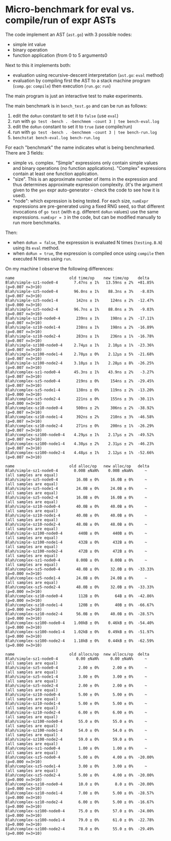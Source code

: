 # Micro-benchmark for eval vs. compile/run of expr ASTs

The code implement an AST (`ast.go`) with 3 possible nodes:

- simple int value
- binary operation
- function application (from 0 to 5 arguments0

Next to this it implements both:

- evaluation using recursive-descent interpretation (`ast.go`: `eval` method)
- evaluation by compiling first the AST to a stack machine program (`comp.go`: `compile`) then execution (`run.go`: `run`)

The main program is just an interactive test to make experiments.

The main benchmark is in `bench_test.go` and can be run as follows:

1. edit the `doRun` constant to set it to `false` (use `eval`)
2. run with `go test -bench . -benchmem -count 3 | tee bench-eval.log`
3. edit the `doRun` constant to set it to `true` (use compile/run)
4. run with `go test -bench . -benchmem -count 3 | tee bench-run.log`
5. `benchstat bench-eval.log bench-run.log`

For each "benchmark" the name indicates what is being benchmarked. There are 3 fields:

- simple vs. complex. "Simple" expressions only contain simple values
  and binary operations (no function applications). "Complex"
  expressions contain at least one function application.
- "size". This is an approximate number of items in the expression and
  thus determines approximate expression complexity. (it's the argument given
  to the `gen` expr auto-generator - check the code to see how it is
  used).
- "node": which expression is being tested. For each size, `numExpr`
  expressions are pre-generated using a fixed RNG seed, so that
  different invocations of `go test` (with e.g. different `doRun`
  values) use the same expressions. `numExpr = 3` in the code, but can
  be modified manually to run more benchmarks.

Then:

- when `doRun = false`, the expression is evaluated N times
  (`testing.B.N`) using its `eval` method.
- when `doRun = true`, the expression is compiled once using `compile`
  then executed N times using `run`.

On my machine I observe the following differences:

```
name                        old time/op    new time/op    delta
Blah/simple-sz1-node0-4       7.47ns ± 1%   13.59ns ± 2%  +81.85%         (p=0.007 n=3+10)
Blah/simple-sz5-node0-4       96.0ns ± 1%    88.3ns ± 3%   -8.03%         (p=0.007 n=3+10)
Blah/simple-sz5-node1-4        142ns ± 1%     124ns ± 2%  -12.47%         (p=0.000 n=3+10)
Blah/simple-sz5-node2-4       96.7ns ± 1%    88.0ns ± 3%   -9.03%         (p=0.007 n=3+10)
Blah/simple-sz10-node0-4       239ns ± 1%     198ns ± 2%  -17.11%         (p=0.007 n=3+10)
Blah/simple-sz10-node1-4       238ns ± 1%     198ns ± 2%  -16.89%         (p=0.007 n=3+10)
Blah/simple-sz10-node2-4       283ns ± 1%     236ns ± 1%  -16.78%         (p=0.007 n=3+10)
Blah/simple-sz100-node0-4     2.74µs ± 1%    2.10µs ± 1%  -23.36%         (p=0.007 n=3+10)
Blah/simple-sz100-node1-4     2.70µs ± 0%    2.12µs ± 5%  -21.68%         (p=0.007 n=3+10)
Blah/simple-sz100-node2-4     3.10µs ± 1%    2.28µs ± 8%  -26.25%         (p=0.007 n=3+10)
Blah/complex-sz1-node0-4      45.3ns ± 1%    43.9ns ± 2%   -3.27%         (p=0.007 n=3+10)
Blah/complex-sz5-node0-4       219ns ± 0%     154ns ± 2%  -29.45%         (p=0.007 n=3+10)
Blah/complex-sz5-node1-4       138ns ± 0%     119ns ± 2%  -13.20%         (p=0.000 n=3+10)
Blah/complex-sz5-node2-4       221ns ± 0%     155ns ± 3%  -30.11%         (p=0.000 n=3+10)
Blah/complex-sz10-node0-4      500ns ± 2%     306ns ± 2%  -38.92%         (p=0.007 n=3+10)
Blah/complex-sz10-node1-4      392ns ± 2%     210ns ± 3%  -46.58%         (p=0.007 n=3+10)
Blah/complex-sz10-node2-4      271ns ± 0%     200ns ± 1%  -26.29%         (p=0.007 n=3+10)
Blah/complex-sz100-node0-4    4.29µs ± 1%    2.17µs ± 2%  -49.52%         (p=0.007 n=3+10)
Blah/complex-sz100-node1-4    4.30µs ± 2%    2.31µs ± 2%  -46.23%         (p=0.007 n=3+10)
Blah/complex-sz100-node2-4    4.48µs ± 1%    2.12µs ± 1%  -52.66%         (p=0.007 n=3+10)

name                        old alloc/op   new alloc/op   delta
Blah/simple-sz1-node0-4       0.00B ±NaN%    0.00B ±NaN%     ~     (all samples are equal)
Blah/simple-sz5-node0-4        16.0B ± 0%     16.0B ± 0%     ~     (all samples are equal)
Blah/simple-sz5-node1-4        24.0B ± 0%     24.0B ± 0%     ~     (all samples are equal)
Blah/simple-sz5-node2-4        16.0B ± 0%     16.0B ± 0%     ~     (all samples are equal)
Blah/simple-sz10-node0-4       40.0B ± 0%     40.0B ± 0%     ~     (all samples are equal)
Blah/simple-sz10-node1-4       40.0B ± 0%     40.0B ± 0%     ~     (all samples are equal)
Blah/simple-sz10-node2-4       48.0B ± 0%     48.0B ± 0%     ~     (all samples are equal)
Blah/simple-sz100-node0-4       440B ± 0%      440B ± 0%     ~     (all samples are equal)
Blah/simple-sz100-node1-4       432B ± 0%      432B ± 0%     ~     (all samples are equal)
Blah/simple-sz100-node2-4       472B ± 0%      472B ± 0%     ~     (all samples are equal)
Blah/complex-sz1-node0-4       8.00B ± 0%     8.00B ± 0%     ~     (all samples are equal)
Blah/complex-sz5-node0-4       48.0B ± 0%     32.0B ± 0%  -33.33%         (p=0.000 n=3+10)
Blah/complex-sz5-node1-4       24.0B ± 0%     24.0B ± 0%     ~     (all samples are equal)
Blah/complex-sz5-node2-4       48.0B ± 0%     32.0B ± 0%  -33.33%         (p=0.000 n=3+10)
Blah/complex-sz10-node0-4       112B ± 0%       64B ± 0%  -42.86%         (p=0.000 n=3+10)
Blah/complex-sz10-node1-4       120B ± 0%       40B ± 0%  -66.67%         (p=0.000 n=3+10)
Blah/complex-sz10-node2-4      56.0B ± 0%     40.0B ± 0%  -28.57%         (p=0.000 n=3+10)
Blah/complex-sz100-node0-4    1.00kB ± 0%    0.46kB ± 0%  -54.40%         (p=0.000 n=3+10)
Blah/complex-sz100-node1-4    1.02kB ± 0%    0.49kB ± 0%  -51.97%         (p=0.000 n=3+10)
Blah/complex-sz100-node2-4    1.18kB ± 0%    0.44kB ± 0%  -62.59%         (p=0.000 n=3+10)

name                        old allocs/op  new allocs/op  delta
Blah/simple-sz1-node0-4        0.00 ±NaN%     0.00 ±NaN%     ~     (all samples are equal)
Blah/simple-sz5-node0-4         2.00 ± 0%      2.00 ± 0%     ~     (all samples are equal)
Blah/simple-sz5-node1-4         3.00 ± 0%      3.00 ± 0%     ~     (all samples are equal)
Blah/simple-sz5-node2-4         2.00 ± 0%      2.00 ± 0%     ~     (all samples are equal)
Blah/simple-sz10-node0-4        5.00 ± 0%      5.00 ± 0%     ~     (all samples are equal)
Blah/simple-sz10-node1-4        5.00 ± 0%      5.00 ± 0%     ~     (all samples are equal)
Blah/simple-sz10-node2-4        6.00 ± 0%      6.00 ± 0%     ~     (all samples are equal)
Blah/simple-sz100-node0-4       55.0 ± 0%      55.0 ± 0%     ~     (all samples are equal)
Blah/simple-sz100-node1-4       54.0 ± 0%      54.0 ± 0%     ~     (all samples are equal)
Blah/simple-sz100-node2-4       59.0 ± 0%      59.0 ± 0%     ~     (all samples are equal)
Blah/complex-sz1-node0-4        1.00 ± 0%      1.00 ± 0%     ~     (all samples are equal)
Blah/complex-sz5-node0-4        5.00 ± 0%      4.00 ± 0%  -20.00%         (p=0.000 n=3+10)
Blah/complex-sz5-node1-4        3.00 ± 0%      3.00 ± 0%     ~     (all samples are equal)
Blah/complex-sz5-node2-4        5.00 ± 0%      4.00 ± 0%  -20.00%         (p=0.000 n=3+10)
Blah/complex-sz10-node0-4       10.0 ± 0%       8.0 ± 0%  -20.00%         (p=0.000 n=3+10)
Blah/complex-sz10-node1-4       7.00 ± 0%      5.00 ± 0%  -28.57%         (p=0.000 n=3+10)
Blah/complex-sz10-node2-4       6.00 ± 0%      5.00 ± 0%  -16.67%         (p=0.000 n=3+10)
Blah/complex-sz100-node0-4      75.0 ± 0%      57.0 ± 0%  -24.00%         (p=0.000 n=3+10)
Blah/complex-sz100-node1-4      79.0 ± 0%      61.0 ± 0%  -22.78%         (p=0.000 n=3+10)
Blah/complex-sz100-node2-4      78.0 ± 0%      55.0 ± 0%  -29.49%         (p=0.000 n=3+10)
```
